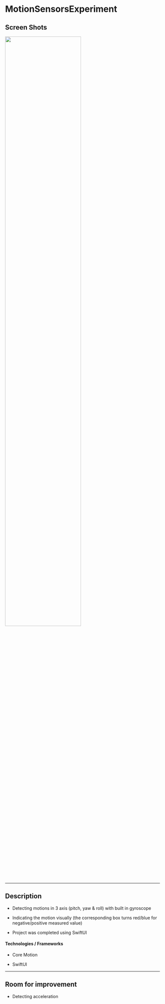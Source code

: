 # MotionSensorsExperiment

## Screen Shots
<img src="https://user-images.githubusercontent.com/98977350/179748583-1da0b931-34c4-4e0d-811d-daf5ed489849.png" width="70%">

---

## Description

- Detecting motions in 3 axis (pitch, yaw & roll) with built in gyroscope

- Indicating the motion visually (the corresponding box turns red/blue for negative/positive measured value)

- Project was completed using SwiftUI

#### Technologies / Frameworks

- Core Motion

- SwiftUI
---

## Room for improvement

 - Detecting acceleration

